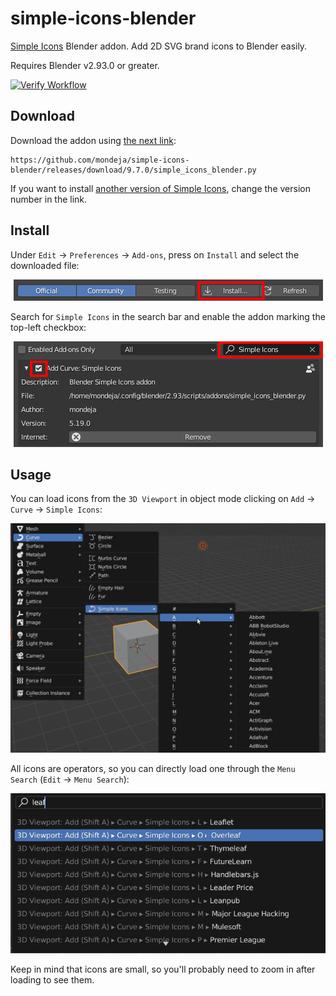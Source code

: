 # simple-icons-blender

[Simple Icons] Blender addon. Add 2D SVG brand icons to Blender easily.

Requires Blender v2.93.0 or greater.

[![Verify Workflow][tests-badge]][tests-link]

## Download

Download the addon using [the next link](https://github.com/mondeja/simple-icons-blender/releases/download/9.7.0/simple_icons_blender.py):

```
https://github.com/mondeja/simple-icons-blender/releases/download/9.7.0/simple_icons_blender.py
```

If you want to install [another version of Simple Icons][si-releases], change the version
number in the link.

## Install

Under `Edit` -> `Preferences` -> `Add-ons`, press on `Install` and select the
downloaded file:

<p align="center">
  <img src="images/install-button.png" "Simple Icons in drawio">
</p>

Search for `Simple Icons` in the search bar and enable the addon marking the
top-left checkbox:

<p align="center">
  <img src="images/enable-addon.png" "Simple Icons in drawio">
</p>

## Usage

You can load icons from the `3D Viewport` in object mode clicking on `Add` ->
`Curve` -> `Simple Icons`:

<p align="center">
  <img src="images/selector-usage.png" "Simple Icons in drawio">
</p>

All icons are operators, so you can directly load one through the `Menu Search`
(`Edit` -> `Menu Search`):

<p align="center">
  <img src="images/menu-search-usage.png" "Simple Icons in drawio">
</p>

Keep in mind that icons are small, so you'll probably need to zoom in after
loading to see them.

[Simple Icons]: https://simpleicons.org
[si-releases]: https://github.com/simple-icons/simple-icons/releases
[tests-link]: https://github.com/mondeja/simple-icons-blender/actions/workflows/verify.yml
[tests-badge]: https://img.shields.io/github/actions/workflow/status/mondeja/simple-icons-blender/verify.yml?branch=develop&label=tests
